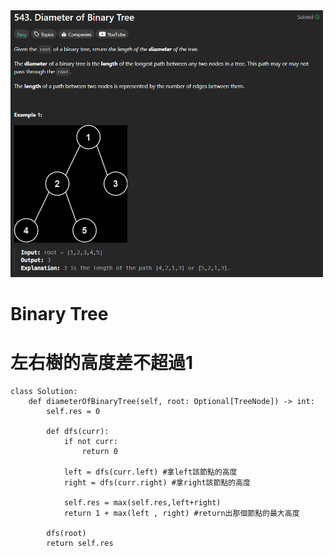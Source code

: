 <img src="photo/543. Diameter of Binary Tree.jpg" width="500">

# Binary Tree
# 左右樹的高度差不超過1

```
class Solution:
    def diameterOfBinaryTree(self, root: Optional[TreeNode]) -> int:
        self.res = 0

        def dfs(curr):
            if not curr:
                return 0
            
            left = dfs(curr.left) #拿left該節點的高度
            right = dfs(curr.right) #拿right該節點的高度

            self.res = max(self.res,left+right)
            return 1 + max(left , right) #return出那個節點的最大高度 
            
        dfs(root)
        return self.res
```